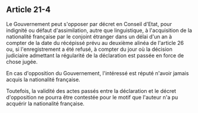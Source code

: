 Article 21-4
----
Le Gouvernement peut s'opposer par décret en Conseil d'Etat, pour indignité ou
défaut d'assimilation, autre que linguistique, à l'acquisition de la nationalité
française par le conjoint étranger dans un délai d'un an à compter de la date du
récépissé prévu au deuxième alinéa de l'article 26 ou, si l'enregistrement a été
refusé, à compter du jour où la décision judiciaire admettant la régularité de
la déclaration est passée en force de chose jugée.

En cas d'opposition du Gouvernement, l'intéressé est réputé n'avoir jamais
acquis la nationalité française.

Toutefois, la validité des actes passés entre la déclaration et le décret
d'opposition ne pourra être contestée pour le motif que l'auteur n'a pu acquérir
la nationalité française.
